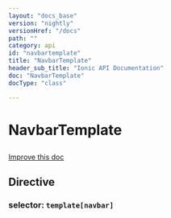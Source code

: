 ```yaml
---
layout: "docs_base"
version: "nightly"
versionHref: "/docs"
path: ""
category: api
id: "navbartemplate"
title: "NavbarTemplate"
header_sub_title: "Ionic API Documentation"
doc: "NavbarTemplate"
docType: "class"

---
```










<h1 class="api-title">
<a class="anchor" name="navbar-template" href="#navbar-template"></a>

NavbarTemplate






</h1>

<a class="improve-v2-docs" href="http://github.com/driftyco/ionic/edit/2.0//ionic/components/navbar/navbar.ts#L220">
Improve this doc
</a>








<h2><a class="anchor" name="Directive" href="#Directive"></a>Directive</h2>
<h3>selector: <code>template[navbar]</code></h3>
<!-- @usage tag -->


<!-- @property tags -->



<!-- instance methods on the class --><!-- related link --><!-- end content block -->


<!-- end body block -->

